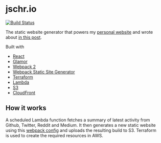 # jschr.io

[![Build Status](https://travis-ci.com/jschr/jschr.io.svg?branch=production)](https://travis-ci.com/jschr/jschr.io)

The static website generator that powers my [personal website](http://jschr.io) and wrote about [in this post](https://hackernoon.com/building-a-static-website-generator-with-react-and-terraform-823be0b24b12).

Built with

- [React](https://facebook.github.io/react/)
- [Glamor](https://github.com/threepointone/glamor/)
- [Webpack 2](https://webpack.js.org/)
- [Webpack Static Site Generator](https://github.com/markdalgleish/static-site-generator-webpack-plugin/)
- [Terraform](https://www.terraform.io/)
- [Lambda](https://aws.amazon.com/lambda/)
- [S3](https://aws.amazon.com/s3/)
- [CloudFront](https://aws.amazon.com/cloudfront/)

## How it works

A scheduled Lambda function fetches a summary of latest activity from Github, Twitter, Reddit and Medium. It then generates a new static website using this [webpack config](app/webpack.config.ts) and uploads the resulting build to S3. Terraform is used to create the required resources in AWS.
